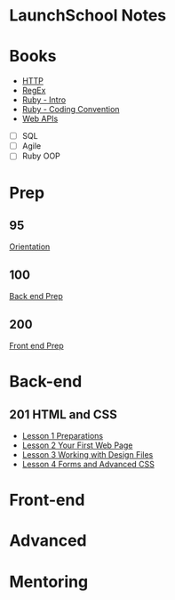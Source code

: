 LaunchSchool Notes
==================

# Books
- [HTTP](notes/_HTTP.md)
- [RegEx](notes/_RegEx.md)
- [Ruby - Intro](notes/_RubyBasics.md)
- [Ruby - Coding Convention](notes/_RubyConvention.md)
- [Web APIs](notes/_WebAPIs.md)
- [ ] SQL
- [ ] Agile
- [ ] Ruby OOP

# Prep 

## 95
[Orientation](95/_095.md)

## 100
[Back end Prep](100/_100.md)

## 200
[Front end Prep](201/_200.md)

# Back-end

## 201 HTML and CSS
- [Lesson 1 Preparations](201/lesson1/_201_lesson1.md)
- [Lesson 2 Your First Web Page](201/lesson2/_201_lesson2.md)
- [Lesson 3 Working with Design Files](201/lesson3/_201_lesson3.md)
- [Lesson 4 Forms and Advanced CSS](201/lesson4/_201_lesson4.md)

# Front-end



# Advanced



# Mentoring

